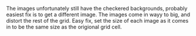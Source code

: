 The images unfortunately still have the checkered backgrounds, probably easiest fix is to get a different image.
The images come in wayy to big, and distort the rest of the grid. Easy fix, set the size of each image as it comes in to be the same size as the origional grid cell.

